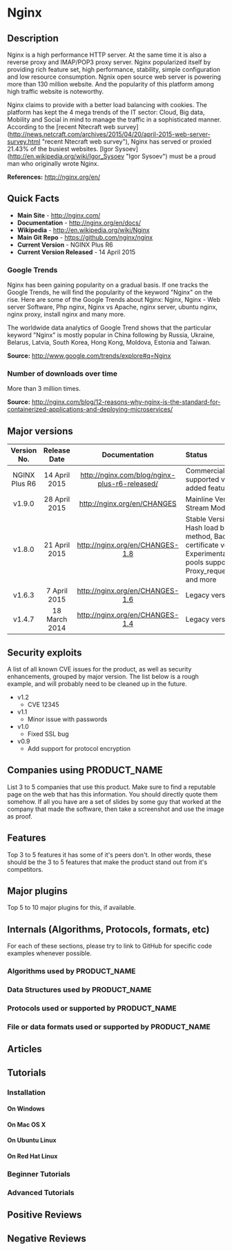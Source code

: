 # Nginx
## Description

Nginx is a high performance HTTP server. At the same time it is also a reverse proxy and IMAP/POP3 proxy server. Nginx popularized itself by providing rich feature set, high performance, stability, simple configuration and low resource consumption. Ngnix open source web server is powering more than 130 million website. And the popularity of this platform among high traffic website is noteworthy.

Nginx claims to provide with a better load balancing with cookies. The platform has kept the 4 mega trends of the IT sector: Cloud, Big data, Mobility and Social in mind to manage the traffic in a sophisticated manner. According to the [recent Ntecraft web survey] (http://news.netcraft.com/archives/2015/04/20/april-2015-web-server-survey.html "recent Ntecraft web survey"), Nginx has served or proxied 21.43% of the busiest websites. [Igor Sysoev] (http://en.wikipedia.org/wiki/Igor_Sysoev "Igor Sysoev") must be a proud man who originally wrote Nginx.

**References:** http://nginx.org/en/

## Quick Facts
* **Main Site** - http://nginx.com/
* **Documentation** - http://nginx.org/en/docs/
* **Wikipedia** - http://en.wikipedia.org/wiki/Nginx
* **Main Git Repo** - https://github.com/nginx/nginx
* **Current Version** - NGINX Plus R6
* **Current Version Released** - 14 April 2015

### Google Trends

Nginx has been gaining popularity on a gradual basis. If one tracks the Google Trends, he will find the popularity of the keyword "Nginx" on the rise. Here are some of the Google Trends about Nginx: Nginx, Nginx - Web server Software, Php nginx, Nginx vs Apache, nginx server, ubuntu nginx, nginx proxy, install nginx and many more.

The worldwide data analytics of Google Trend shows that the particular keyword "Nginx" is mostly popular in China following by Russia, Ukraine, Belarus, Latvia, South Korea, Hong Kong, Moldova, Estonia and Taiwan.

**Source:** http://www.google.com/trends/explore#q=Nginx

### Number of downloads over time

More than 3 million times.

**Source:** http://nginx.com/blog/12-reasons-why-nginx-is-the-standard-for-containerized-applications-and-deploying-microservices/

## Major versions

Version No.| Release Date | Documentation | Status
:-----------:|:------------:|:-------------:|:-------
NGINX Plus R6 | 14 April 2015 | http://nginx.com/blog/nginx-plus-r6-released/ | Commercially-supported version with added features
v1.9.0 | 28 April 2015 | http://nginx.org/en/CHANGES | Mainline Version with Stream Module
v1.8.0 | 21 April 2015 | http://nginx.org/en/CHANGES-1.8 | Stable Version with Hash load balancing method, Backend SSL certificate verification, Experimental thread pools support, Proxy_request_buffering and more
v1.6.3 | 7 April 2015 | http://nginx.org/en/CHANGES-1.6 | Legacy version
v1.4.7 | 18 March 2014 | http://nginx.org/en/CHANGES-1.4 | Legacy version

## Security exploits

A list of all known CVE issues for the product, as well as security enhancements, grouped by major version. The list below is a rough example, and will probably need to be cleaned up in the future.

* v1.2
  - CVE 12345
* v1.1
  - Minor issue with passwords
* v1.0 
  - Fixed SSL bug 
* v0.9
  - Add support for protocol encryption

## Companies using PRODUCT_NAME

List 3 to 5 companies that use this product. Make sure to find a reputable page on the web that has this information. You should directly quote them somehow. If all you have are a set of slides by some guy that worked at the company that made the software, then take a screenshot and use the image as proof.

## Features

Top 3 to 5 features it has some of it's peers don't. In other words, these should be the 3 to 5 features that make the product stand out from it's competitors.

## Major plugins

Top 5 to 10 major plugins for this, if available.

## Internals (Algorithms, Protocols, formats, etc)

For each of these sections, please try to link to GitHub for specific code examples whenever possible.

### Algorithms used by PRODUCT_NAME

### Data Structures used by PRODUCT_NAME

### Protocols used or supported by PRODUCT_NAME

### File or data formats used or supported by PRODUCT_NAME


## Articles


## Tutorials

### Installation


#### On Windows


#### On Mac OS X


#### On Ubuntu Linux


#### On Red Hat Linux


### Beginner Tutorials


### Advanced Tutorials


## Positive Reviews


## Negative Reviews
